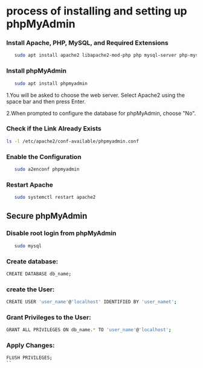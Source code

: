 # process of installing and setting up phpMyAdmin

### Install Apache, PHP, MySQL, and Required Extensions
```sh
   sudo apt install apache2 libapache2-mod-php php mysql-server php-mysql
```
### Install phpMyAdmin

```sh
   sudo apt install phpmyadmin
```
1.You will be asked to choose the web server. Select Apache2 using the space bar and then press Enter.

2.When prompted to configure the database for phpMyAdmin, choose "No".

### Check if the Link Already Exists

```sh
ls -l /etc/apache2/conf-available/phpmyadmin.conf
```
### Enable the Configuration
```sh
   sudo a2enconf phpmyadmin
```
### Restart Apache
```sh
   sudo systemctl restart apache2

```

## Secure phpMyAdmin

### Disable root login from phpMyAdmin

```sh
   sudo mysql
```
### Create database:
```sh
CREATE DATABASE db_name;
```

### create the User:

```sh
CREATE USER 'user_name'@'localhost' IDENTIFIED BY 'user_namet';

```

### Grant Privileges to the User:
```sh
GRANT ALL PRIVILEGES ON db_name.* TO 'user_name'@'localhost';

```
### Apply Changes:

```sh
FLUSH PRIVILEGES;
``
